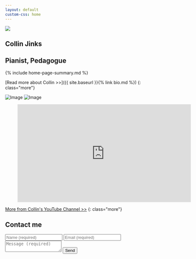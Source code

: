 ```yaml
---
layout: default
custom-css: home
---
```


<section>
    <img src="{{ '/assets/site/hero.jpg' | relative_url }}" />
    <div>
        <h1>Collin Jinks</h1>
        <h2>Pianist, Pedagogue</h2>
    </div>
</section>

<section markdown="1">

{% include home-page-summary.md %}

[Read more about Collin >>]({{ site.baseurl }}{% link bio.md %})
{: class="more"}

</section>

<section id="media" markdown="1">

![Image](https://dummyimage.com/100x100/2ac3ae/feffff?font=bebas&retina=1&text=Image+1)
![Image](https://dummyimage.com/100x100/2ac3ae/feffff?font=bebas&retina=1&text=Image+2)

<figure>
    <iframe width="560" height="315" src="https://www.youtube.com/embed/ZwI-iirY4eU?modestbranding=1" frameborder="0" allow="picture-in-picture" allowfullscreen></iframe>
</figure>

[More from Collin's YouTube Channel >>](https://www.youtube.com/channel/UCBfqD5p8R6vZYgHdX6zY7YQ)
{: class="more"}

</section>

<section id="contact-me">

<h2>Contact me</h2>

<form>
    <input type="text" placeholder="Name (required)" required />
    <input type="email" placeholder="Email (required)" required />
    <textarea placeholder="Message (required)" required ></textarea>
    <button>Send</button>
</form>

</section>